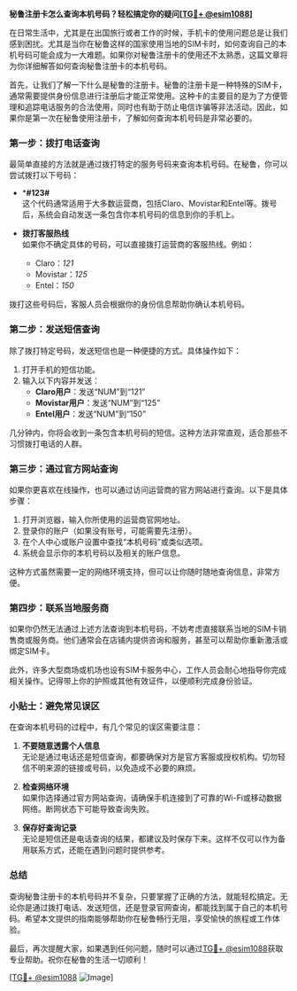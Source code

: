 **秘鲁注册卡怎么查询本机号码？轻松搞定你的疑问[[TG💪+ @esim1088](https://t.me/s/esim1088)]**

在日常生活中，尤其是在出国旅行或者工作的时候，手机卡的使用问题总是让我们感到困扰。尤其是当你在秘鲁这样的国家使用当地的SIM卡时，如何查询自己的本机号码可能会成为一大难题。如果你对秘鲁注册卡的使用还不太熟悉，这篇文章将为你详细解答如何查询秘鲁注册卡的本机号码。

首先，让我们了解一下什么是秘鲁的注册卡。秘鲁的注册卡是一种特殊的SIM卡，通常需要提供身份信息进行注册后才能正常使用。这种卡的主要目的是为了方便管理和追踪电话服务的合法使用，同时也有助于防止电信诈骗等非法活动。因此，如果你是第一次在秘鲁使用注册卡，了解如何查询本机号码是非常必要的。

### **第一步：拨打电话查询**

最简单直接的方法就是通过拨打特定的服务号码来查询本机号码。在秘鲁，你可以尝试拨打以下号码：

- ***#123#**  
这个代码通常适用于大多数运营商，包括Claro、Movistar和Entel等。拨号后，系统会自动发送一条包含你本机号码的信息到你的手机上。

- **拨打客服热线**  
如果你不确定具体的号码，可以直接拨打运营商的客服热线。例如：
  - Claro：*121*
  - Movistar：*125*
  - Entel：*150*

拨打这些号码后，客服人员会根据你的身份信息帮助你确认本机号码。

### **第二步：发送短信查询**

除了拨打特定号码，发送短信也是一种便捷的方式。具体操作如下：

1. 打开手机的短信功能。
2. 输入以下内容并发送：
   - **Claro用户**：发送“NUM”到“121”
   - **Movistar用户**：发送“NUM”到“125”
   - **Entel用户**：发送“NUM”到“150”

几分钟内，你将会收到一条包含本机号码的短信。这种方法非常直观，适合那些不习惯拨打电话的人群。

### **第三步：通过官方网站查询**

如果你更喜欢在线操作，也可以通过访问运营商的官方网站进行查询。以下是具体步骤：

1. 打开浏览器，输入你所使用的运营商官网地址。
2. 登录你的账户（如果没有账号，可能需要先注册）。
3. 在个人中心或账户设置中查找“本机号码”或类似选项。
4. 系统会显示你的本机号码以及相关的账户信息。

这种方式虽然需要一定的网络环境支持，但可以让你随时随地查询信息，非常方便。

### **第四步：联系当地服务商**

如果你仍然无法通过上述方法查询到本机号码，不妨考虑直接联系当地的SIM卡销售商或服务商。他们通常会在店铺内提供咨询和服务，甚至可以帮助你重新激活或绑定SIM卡。

此外，许多大型商场或机场也设有SIM卡服务中心，工作人员会耐心地指导你完成相关操作。记得带上你的护照或其他有效证件，以便顺利完成身份验证。

### **小贴士：避免常见误区**

在查询本机号码的过程中，有几个常见的误区需要注意：

1. **不要随意透露个人信息**  
无论是通过电话还是短信查询，都要确保对方是官方客服或授权机构。切勿轻信不明来源的链接或号码，以免造成不必要的麻烦。

2. **检查网络环境**  
如果你选择通过官方网站查询，请确保手机连接到了可靠的Wi-Fi或移动数据网络。断网状态下可能导致查询失败。

3. **保存好查询记录**  
无论是短信还是电话查询的结果，都建议及时保存下来。这样不仅可以作为备用联系方式，还能在遇到问题时提供参考。

### **总结**

查询秘鲁注册卡的本机号码并不复杂，只要掌握了正确的方法，就能轻松搞定。无论你是通过拨打电话、发送短信，还是登录官网查询，都能找到属于自己的本机号码。希望本文提供的指南能够帮助你在秘鲁畅行无阻，享受愉快的旅程或工作体验。

最后，再次提醒大家，如果遇到任何问题，随时可以通过[TG💪+ @esim1088](https://t.me/s/esim1088)获取专业帮助。祝你在秘鲁的生活一切顺利！

[[TG💪+ @esim1088](https://t.me/s/esim1088) ![Image](https://i.postimg.cc/4NQfJmqS/Snipaste-2025-05-13-00-14-12.png)]